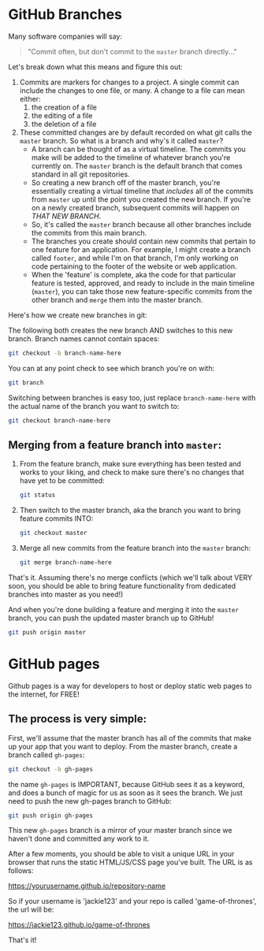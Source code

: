 # GitHub Branches

Many software companies will say:

> "Commit often, but don't commit to the `master` branch directly..."

Let's break down what this means and figure this out:

1. Commits are markers for changes to a project. A single commit can include the changes to one file, or many. A change to a file can mean either:
   1. the creation of a file
   2. the editing of a file
   3. the deletion of a file
2. These committed changes are by default recorded on what git calls the `master` branch. So what is a branch and why's it called `master`?
   - A branch can be thought of as a virtual timeline. The commits you make will be added to the timeline of whatever branch you're currently on. The `master` branch is the default branch that comes standard in all git repositories.
   - So creating a new branch off of the master branch, you're essentially creating a virtual timeline that *includes* all of the commits from `master` up until the point you created the new branch. If you're on a newly created branch, subsequent commits will happen on *THAT NEW BRANCH*.
   - So, it's called the `master` branch because all other branches include the commits from this main branch.
   - The branches you create should contain new commits that pertain to one feature for an application. For example, I might create a branch called `footer`, and while I'm on that branch, I'm only working on code pertaining to the footer of the website or web application.
   - When the 'feature' is complete, aka the code for that particular feature is tested, approved, and ready to include in the main timeline (`master`), you can take those new feature-specific commits from the other branch and `merge` them into the master branch.

Here's how we create new branches in git:

The following both creates the new branch AND switches to this new branch. Branch names cannot contain spaces:

```bash
git checkout -b branch-name-here
```

You can at any point check to see which branch you're on with:

```bash
git branch
```

Switching between branches is easy too, just replace `branch-name-here` with the actual name of the branch you want to switch to:

```bash
git checkout branch-name-here
```



## Merging from a feature branch into `master`:

1. From the feature branch, make sure everything has been tested and works to your liking, and check to make sure there's no changes that have yet to be committed:

   ```bash
   git status
   ```

2. Then switch to the master branch, aka the branch you want to bring feature commits INTO:

   ```bash
   git checkout master
   ```

3. Merge all new commits from the feature branch into the `master` branch:

   ```bash
   git merge branch-name-here
   ```

That's it. Assuming there's no merge conflicts (which we'll talk about VERY soon, you should be able to bring feature functionality from dedicated branches into master as you need!)

And when you're done building a feature and merging it into the `master` branch, you can push the updated master branch up to GitHub!

```bash
git push origin master
```



# GitHub pages

Github pages is a way for developers to host or deploy static web pages to the internet, for FREE!

## The process is very simple:

 First, we'll assume that the master branch has all of the commits that make up your app that you want to deploy. From the master branch, create a branch called `gh-pages`:

```bash
git checkout -b gh-pages
```

the name `gh-pages` is IMPORTANT, because GitHub sees it as a keyword, and does a bunch of magic for us as soon as it sees the branch. We just need to push the new gh-pages branch to GitHub:

```bash
git push origin gh-pages
```

This new `gh-pages` branch is a mirror of your master branch since we haven't done and committed any work to it.

After a few moments, you should be able to visit a unique URL in your browser that runs the static HTML/JS/CSS page you've built. The URL is as follows:

https://yourusername.github.io/repository-name

So if your username is 'jackie123' and your repo is called 'game-of-thrones', the url will be:

https://jackie123.github.io/game-of-thrones

That's it!
